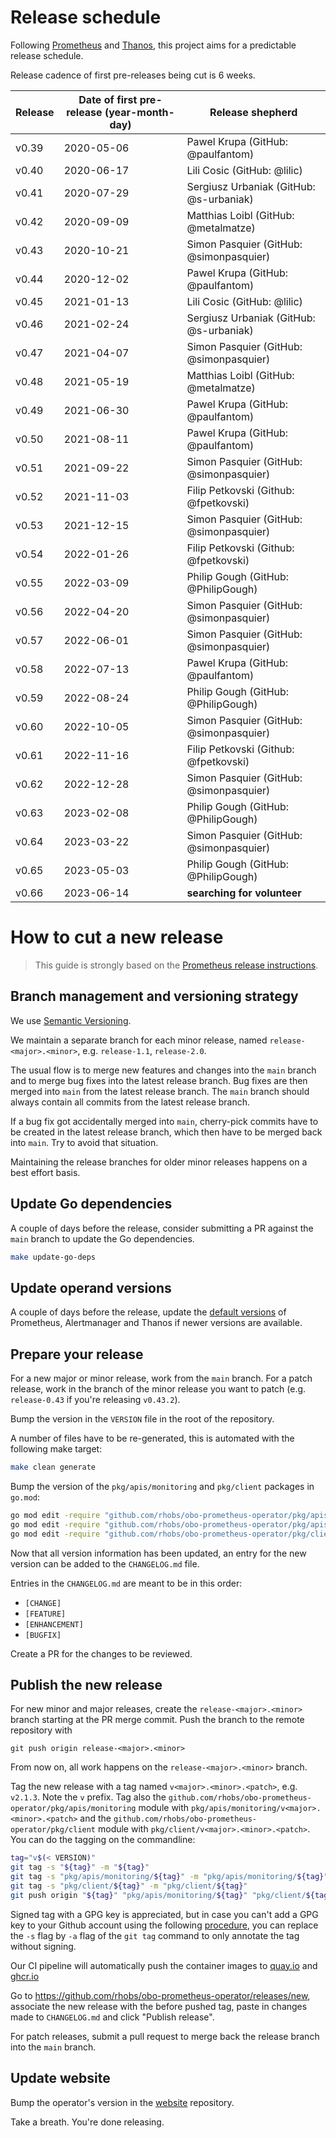 # Release schedule

Following [Prometheus](https://github.com/prometheus/prometheus/blob/main/RELEASE.md) and [Thanos](https://github.com/thanos-io/thanos/blob/main/docs/release-process.md), this project aims for a predictable release schedule.

Release cadence of first pre-releases being cut is 6 weeks.

| Release | Date of first pre-release (year-month-day) | Release shepherd                        |
|---------|--------------------------------------------|-----------------------------------------|
| v0.39   | 2020-05-06                                 | Pawel Krupa (GitHub: @paulfantom)       |
| v0.40   | 2020-06-17                                 | Lili Cosic (GitHub: @lilic)             |
| v0.41   | 2020-07-29                                 | Sergiusz Urbaniak (GitHub: @s-urbaniak) |
| v0.42   | 2020-09-09                                 | Matthias Loibl (GitHub: @metalmatze)    |
| v0.43   | 2020-10-21                                 | Simon Pasquier (GitHub: @simonpasquier) |
| v0.44   | 2020-12-02                                 | Pawel Krupa (GitHub: @paulfantom)       |
| v0.45   | 2021-01-13                                 | Lili Cosic (GitHub: @lilic)             |
| v0.46   | 2021-02-24                                 | Sergiusz Urbaniak (GitHub: @s-urbaniak) |
| v0.47   | 2021-04-07                                 | Simon Pasquier (GitHub: @simonpasquier) |
| v0.48   | 2021-05-19                                 | Matthias Loibl (GitHub: @metalmatze)    |
| v0.49   | 2021-06-30                                 | Pawel Krupa (GitHub: @paulfantom)       |
| v0.50   | 2021-08-11                                 | Pawel Krupa (GitHub: @paulfantom)       |
| v0.51   | 2021-09-22                                 | Simon Pasquier (GitHub: @simonpasquier) |
| v0.52   | 2021-11-03                                 | Filip Petkovski (Github: @fpetkovski)   |
| v0.53   | 2021-12-15                                 | Simon Pasquier (GitHub: @simonpasquier) |
| v0.54   | 2022-01-26                                 | Filip Petkovski (Github: @fpetkovski)   |
| v0.55   | 2022-03-09                                 | Philip Gough (GitHub: @PhilipGough)     |
| v0.56   | 2022-04-20                                 | Simon Pasquier (GitHub: @simonpasquier) |
| v0.57   | 2022-06-01                                 | Simon Pasquier (GitHub: @simonpasquier) |
| v0.58   | 2022-07-13                                 | Pawel Krupa (GitHub: @paulfantom)       |
| v0.59   | 2022-08-24                                 | Philip Gough (GitHub: @PhilipGough)     |
| v0.60   | 2022-10-05                                 | Simon Pasquier (GitHub: @simonpasquier) |
| v0.61   | 2022-11-16                                 | Filip Petkovski (Github: @fpetkovski)   |
| v0.62   | 2022-12-28                                 | Simon Pasquier (GitHub: @simonpasquier) |
| v0.63   | 2023-02-08                                 | Philip Gough (GitHub: @PhilipGough)     |
| v0.64   | 2023-03-22                                 | Simon Pasquier (GitHub: @simonpasquier) |
| v0.65   | 2023-05-03                                 | Philip Gough (GitHub: @PhilipGough)     |
| v0.66   | 2023-06-14                                 | **searching for volunteer**             |

# How to cut a new release

> This guide is strongly based on the [Prometheus release instructions](https://github.com/prometheus/prometheus/blob/main/RELEASE.md).

## Branch management and versioning strategy

We use [Semantic Versioning](http://semver.org/).

We maintain a separate branch for each minor release, named `release-<major>.<minor>`, e.g. `release-1.1`, `release-2.0`.

The usual flow is to merge new features and changes into the `main` branch and to merge bug fixes into the latest release branch. Bug fixes are then merged into `main` from the latest release branch. The `main` branch should always contain all commits from the latest release branch.

If a bug fix got accidentally merged into `main`, cherry-pick commits have to be created in the latest release branch, which then have to be merged back into `main`. Try to avoid that situation.

Maintaining the release branches for older minor releases happens on a best effort basis.

## Update Go dependencies

A couple of days before the release, consider submitting a PR against the `main` branch to update the Go dependencies.

```bash
make update-go-deps
```

## Update operand versions

A couple of days before the release, update the [default versions](https://github.com/rhobs/obo-prometheus-operator/blob/f6ce472ecd6064fb6769e306b55b149dfb6af903/pkg/operator/defaults.go#L20-L31) of Prometheus, Alertmanager and Thanos if newer versions are available.

## Prepare your release

For a new major or minor release, work from the `main` branch. For a patch release, work in the branch of the minor release you want to patch (e.g. `release-0.43` if you're releasing `v0.43.2`).

Bump the version in the `VERSION` file in the root of the repository.

A number of files have to be re-generated, this is automated with the following make target:

```bash
make clean generate
```

Bump the version of the `pkg/apis/monitoring` and `pkg/client` packages in `go.mod`:

```bash
go mod edit -require "github.com/rhobs/obo-prometheus-operator/pkg/apis/monitoring@v$(< VERSION)" pkg/client/go.mod
go mod edit -require "github.com/rhobs/obo-prometheus-operator/pkg/apis/monitoring@v$(< VERSION)"
go mod edit -require "github.com/rhobs/obo-prometheus-operator/pkg/client@v$(< VERSION)"
```

Now that all version information has been updated, an entry for the new version can be added to the `CHANGELOG.md` file.

Entries in the `CHANGELOG.md` are meant to be in this order:

* `[CHANGE]`
* `[FEATURE]`
* `[ENHANCEMENT]`
* `[BUGFIX]`

Create a PR for the changes to be reviewed.

## Publish the new release

For new minor and major releases, create the `release-<major>.<minor>` branch starting at the PR merge commit.
Push the branch to the remote repository with

```
git push origin release-<major>.<minor>
```

From now on, all work happens on the `release-<major>.<minor>` branch.

Tag the new release with a tag named `v<major>.<minor>.<patch>`, e.g. `v2.1.3`. Note the `v` prefix. Tag also the `github.com/rhobs/obo-prometheus-operator/pkg/apis/monitoring` module with `pkg/apis/monitoring/v<major>.<minor>.<patch>` and the `github.com/rhobs/obo-prometheus-operator/pkg/client` module with `pkg/client/v<major>.<minor>.<patch>`. You can do the tagging on the commandline:

```bash
tag="v$(< VERSION)"
git tag -s "${tag}" -m "${tag}"
git tag -s "pkg/apis/monitoring/${tag}" -m "pkg/apis/monitoring/${tag}"
git tag -s "pkg/client/${tag}" -m "pkg/client/${tag}"
git push origin "${tag}" "pkg/apis/monitoring/${tag}" "pkg/client/${tag}"
```

Signed tag with a GPG key is appreciated, but in case you can't add a GPG key to your Github account using the following [procedure](https://docs.github.com/articles/generating-a-gpg-key), you can replace the `-s` flag by `-a` flag of the `git tag` command to only annotate the tag without signing.

Our CI pipeline will automatically push the container images to [quay.io](https://quay.io/organization/prometheus-operator) and [ghcr.io](https://github.com/rhobs/obo-prometheus-operator/pkgs/container/prometheus-operator)

Go to https://github.com/rhobs/obo-prometheus-operator/releases/new, associate the new release with the before pushed tag, paste in changes made to `CHANGELOG.md` and click "Publish release".

For patch releases, submit a pull request to merge back the release branch into the `main` branch.

## Update website

Bump the operator's version in the [website](https://github.com/prometheus-operator/website/blob/main/data/prometheusOperator.json) repository.

Take a breath. You're done releasing.
